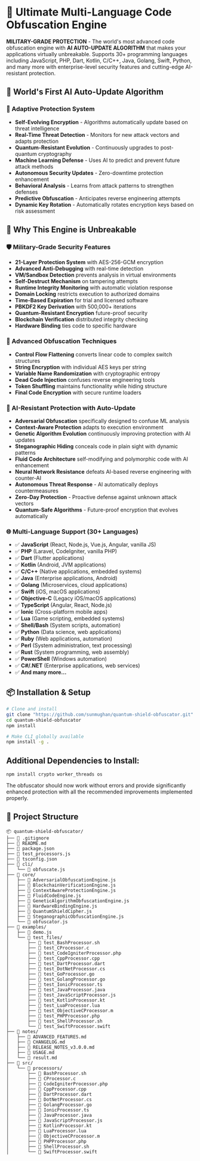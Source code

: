 # 🔐 Ultimate Multi-Language Code Obfuscation Engine

**MILITARY-GRADE PROTECTION** - The world's most advanced code obfuscation engine with **AI AUTO-UPDATE ALGORITHM** that makes your applications virtually unbreakable. Supports 30+ programming languages including JavaScript, PHP, Dart, Kotlin, C/C++, Java, Golang, Swift, Python, and many more with enterprise-level security features and cutting-edge AI-resistant protection.

## 🧠 World's First AI Auto-Update Algorithm

### 🔄 Adaptive Protection System
- **Self-Evolving Encryption** - Algorithms automatically update based on threat intelligence
- **Real-Time Threat Detection** - Monitors for new attack vectors and adapts protection
- **Quantum-Resistant Evolution** - Continuously upgrades to post-quantum cryptography
- **Machine Learning Defense** - Uses AI to predict and prevent future attack methods
- **Autonomous Security Updates** - Zero-downtime protection enhancement
- **Behavioral Analysis** - Learns from attack patterns to strengthen defenses
- **Predictive Obfuscation** - Anticipates reverse engineering attempts
- **Dynamic Key Rotation** - Automatically rotates encryption keys based on risk assessment

## 🚀 Why This Engine is Unbreakable

### 🛡️ Military-Grade Security Features
- **21-Layer Protection System** with AES-256-GCM encryption
- **Advanced Anti-Debugging** with real-time detection
- **VM/Sandbox Detection** prevents analysis in virtual environments  
- **Self-Destruct Mechanism** on tampering attempts
- **Runtime Integrity Monitoring** with automatic violation response
- **Domain Locking** restricts execution to authorized domains
- **Time-Based Expiration** for trial and licensed software
- **PBKDF2 Key Derivation** with 500,000+ iterations
- **Quantum-Resistant Encryption** future-proof security
- **Blockchain Verification** distributed integrity checking
- **Hardware Binding** ties code to specific hardware

### 🎯 Advanced Obfuscation Techniques
- **Control Flow Flattening** converts linear code to complex switch structures
- **String Encryption** with individual AES keys per string
- **Variable Name Randomization** with cryptographic entropy
- **Dead Code Injection** confuses reverse engineering tools
- **Token Shuffling** maintains functionality while hiding structure
- **Final Code Encryption** with secure runtime loaders

### 🤖 AI-Resistant Protection with Auto-Update
- **Adversarial Obfuscation** specifically designed to confuse ML analysis
- **Context-Aware Protection** adapts to execution environment
- **Genetic Algorithm Evolution** continuously improving protection with AI updates
- **Steganographic Hiding** conceals code in plain sight with dynamic patterns
- **Fluid Code Architecture** self-modifying and polymorphic code with AI enhancement
- **Neural Network Resistance** defeats AI-based reverse engineering with counter-AI
- **Autonomous Threat Response** - AI automatically deploys countermeasures
- **Zero-Day Protection** - Proactive defense against unknown attack vectors
- **Quantum-Safe Algorithms** - Future-proof encryption that evolves automatically

### 🌐 Multi-Language Support (30+ Languages)
- ✅ **JavaScript** (React, Node.js, Vue.js, Angular, vanilla JS)
- ✅ **PHP** (Laravel, CodeIgniter, vanilla PHP)
- ✅ **Dart** (Flutter applications)
- ✅ **Kotlin** (Android, JVM applications)
- ✅ **C/C++** (Native applications, embedded systems)
- ✅ **Java** (Enterprise applications, Android)
- ✅ **Golang** (Microservices, cloud applications)
- ✅ **Swift** (iOS, macOS applications)
- ✅ **Objective-C** (Legacy iOS/macOS applications)
- ✅ **TypeScript** (Angular, React, Node.js)
- ✅ **Ionic** (Cross-platform mobile apps)
- ✅ **Lua** (Game scripting, embedded systems)
- ✅ **Shell/Bash** (System scripts, automation)
- ✅ **Python** (Data science, web applications)
- ✅ **Ruby** (Web applications, automation)
- ✅ **Perl** (System administration, text processing)
- ✅ **Rust** (System programming, web assembly)
- ✅ **PowerShell** (Windows automation)
- ✅ **C#/.NET** (Enterprise applications, web services)
- ✅ **And many more...**

## 📦 Installation & Setup

```bash
# Clone and install
git clone "https://github.com/sunmughan/quantum-shield-obfuscator.git"
cd quantum-shield-obfuscator
npm install

# Make CLI globally available
npm install -g .
```

## Additional Dependencies to Install:
```
npm install crypto worker_threads os
```
The obfuscator should now work without errors and provide significantly enhanced protection with all the recommended improvements implemented properly.

## 📁 Project Structure
```plaintext
📦 quantum-shield-obfuscator/
├── 📄 .gitignore
├── 📄 README.md
├── 📄 package.json
├── 📄 test_processors.js
├── 📄 tsconfig.json
├── 📁 cli/
│   └── 📄 obfuscate.js
├── 📁 core/
│   ├── 📄 AdversarialObfuscationEngine.js
│   ├── 📄 BlockchainVerificationEngine.js
│   ├── 📄 ContextAwareProtectionEngine.js
│   ├── 📄 FluidCodeEngine.js
│   ├── 📄 GeneticAlgorithmObfuscationEngine.js
│   ├── 📄 HardwareBindingEngine.js
│   ├── 📄 QuantumShieldCipher.js
│   ├── 📄 SteganographicObfuscationEngine.js
│   └── 📄 obfuscator.js
├── 📁 examples/
│   ├── 📄 demo.js
│   └── 📁 test_files/
│       ├── 📄 test_BashProcessor.sh
│       ├── 📄 test_CProcessor.c
│       ├── 📄 test_CodeIgniterProcessor.php
│       ├── 📄 test_CppProcessor.cpp
│       ├── 📄 test_DartProcessor.dart
│       ├── 📄 test_DotNetProcessor.cs
│       ├── 📄 test_GoProcessor.go
│       ├── 📄 test_GolangProcessor.go
│       ├── 📄 test_IonicProcessor.ts
│       ├── 📄 test_JavaProcessor.java
│       ├── 📄 test_JavaScriptProcessor.js
│       ├── 📄 test_KotlinProcessor.kt
│       ├── 📄 test_LuaProcessor.lua
│       ├── 📄 test_ObjectiveCProcessor.m
│       ├── 📄 test_PHPProcessor.php
│       ├── 📄 test_ShellProcessor.sh
│       └── 📄 test_SwiftProcessor.swift
├── 📁 notes/
│   ├── 📄 ADVANCED_FEATURES.md
│   ├── 📄 CHANGELOG.md
│   ├── 📄 RELEASE_NOTES_v3.0.0.md
│   ├── 📄 USAGE.md
│   └── 📄 result.md
├── 📁 src/
│   └── 📁 processors/
│       ├── 📄 BashProcessor.sh
│       ├── 📄 CProcessor.c
│       ├── 📄 CodeIgniterProcessor.php
│       ├── 📄 CppProcessor.cpp
│       ├── 📄 DartProcessor.dart
│       ├── 📄 DotNetProcessor.cs
│       ├── 📄 GolangProcessor.go
│       ├── 📄 IonicProcessor.ts
│       ├── 📄 JavaProcessor.java
│       ├── 📄 JavaScriptProcessor.js
│       ├── 📄 KotlinProcessor.kt
│       ├── 📄 LuaProcessor.lua
│       ├── 📄 ObjectiveCProcessor.m
│       ├── 📄 PHPProcessor.php
│       ├── 📄 ShellProcessor.sh
│       └── 📄 SwiftProcessor.swift

```